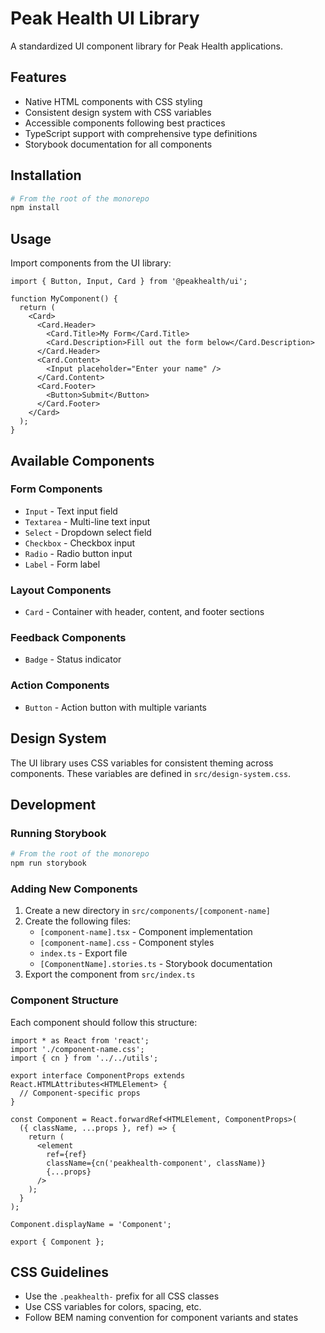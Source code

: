 # Peak Health UI Library

A standardized UI component library for Peak Health applications.

## Features

- Native HTML components with CSS styling
- Consistent design system with CSS variables
- Accessible components following best practices
- TypeScript support with comprehensive type definitions
- Storybook documentation for all components

## Installation

```bash
# From the root of the monorepo
npm install
```

## Usage

Import components from the UI library:

```tsx
import { Button, Input, Card } from '@peakhealth/ui';

function MyComponent() {
  return (
    <Card>
      <Card.Header>
        <Card.Title>My Form</Card.Title>
        <Card.Description>Fill out the form below</Card.Description>
      </Card.Header>
      <Card.Content>
        <Input placeholder="Enter your name" />
      </Card.Content>
      <Card.Footer>
        <Button>Submit</Button>
      </Card.Footer>
    </Card>
  );
}
```

## Available Components

### Form Components

- `Input` - Text input field
- `Textarea` - Multi-line text input
- `Select` - Dropdown select field
- `Checkbox` - Checkbox input
- `Radio` - Radio button input
- `Label` - Form label

### Layout Components

- `Card` - Container with header, content, and footer sections

### Feedback Components

- `Badge` - Status indicator

### Action Components

- `Button` - Action button with multiple variants

## Design System

The UI library uses CSS variables for consistent theming across components. These variables are defined in `src/design-system.css`.

## Development

### Running Storybook

```bash
# From the root of the monorepo
npm run storybook
```

### Adding New Components

1. Create a new directory in `src/components/[component-name]`
2. Create the following files:
   - `[component-name].tsx` - Component implementation
   - `[component-name].css` - Component styles
   - `index.ts` - Export file
   - `[ComponentName].stories.ts` - Storybook documentation
3. Export the component from `src/index.ts`

### Component Structure

Each component should follow this structure:

```tsx
import * as React from 'react';
import './component-name.css';
import { cn } from '../../utils';

export interface ComponentProps extends React.HTMLAttributes<HTMLElement> {
  // Component-specific props
}

const Component = React.forwardRef<HTMLElement, ComponentProps>(
  ({ className, ...props }, ref) => {
    return (
      <element
        ref={ref}
        className={cn('peakhealth-component', className)}
        {...props}
      />
    );
  }
);

Component.displayName = 'Component';

export { Component };
```

## CSS Guidelines

- Use the `.peakhealth-` prefix for all CSS classes
- Use CSS variables for colors, spacing, etc.
- Follow BEM naming convention for component variants and states

